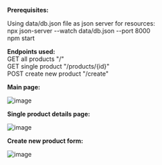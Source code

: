 **Prerequisites:**

Using data/db.json file as json server for resources:  
npx json-server --watch data/db.json --port 8000  
npm start

**Endpoints used:**  
GET all products "/"  
GET single product "/products/{id}"  
POST create new product "/create"  


**Main page:**

![image](https://user-images.githubusercontent.com/87283629/199843942-77160b04-0942-4a05-b5b4-04d31d9d4061.png)

**Single product details page:**

![image](https://user-images.githubusercontent.com/87283629/199844050-1ad7d2ae-ad74-441f-98e2-671edaa86134.png)

**Create new product form:**

![image](https://user-images.githubusercontent.com/87283629/199844146-40b66f24-7632-433f-9c8b-9616cf4fd8f0.png)
